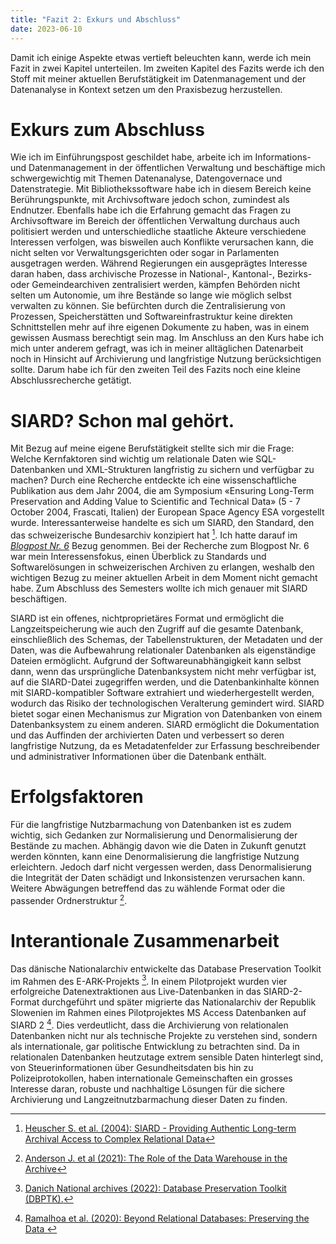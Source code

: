 ```yaml
---
title: "Fazit 2: Exkurs und Abschluss"
date: 2023-06-10
---
```


Damit ich einige Aspekte etwas vertieft beleuchten kann, werde ich mein Fazit in zwei Kapitel unterteilen.  Im zweiten Kapitel des Fazits werde ich den Stoff mit meiner aktuellen Berufstätigkeit im Datenmanagement und der Datenanalyse in Kontext setzen um den Praxisbezug herzustellen.

# Exkurs zum Abschluss

Wie ich im Einführungspost geschildet habe, arbeite ich im Informations- und Datenmanagement in der öffentlichen Verwaltung und beschäftige mich schwergewichtig mit Themen Datenanalyse, Datengovernace und Datenstrategie. Mit Bibliothekssoftware habe ich in diesem Bereich keine Berührungspunkte, mit Archivsoftware jedoch schon, zumindest als Endnutzer. Ebenfalls habe ich die Erfahrung gemacht das Fragen zu Archivsoftware im Bereich der öffentlichen Verwaltung durchaus auch politisiert werden und unterschiedliche staatliche Akteure verschiedene Interessen verfolgen, was bisweilen auch Konflikte verursachen kann, die nicht selten vor Verwaltungsgerichten oder sogar in Parlamenten ausgetragen werden. Während Regierungen ein ausgeprägtes Interesse daran haben, dass archivische Prozesse in National-, Kantonal-, Bezirks- oder Gemeindearchiven zentralisiert werden, kämpfen Behörden nicht selten um Autonomie, um ihre Bestände so lange wie möglich selbst verwalten zu können. Sie befürchten durch die Zentralisierung von Prozessen, Speicherstätten und Softwareinfrastruktur keine direkten Schnittstellen mehr auf ihre eigenen Dokumente zu haben, was in einem gewissen Ausmass berechtigt sein mag. Im Anschluss an den Kurs habe ich mich unter anderem gefragt, was ich in meiner alltäglichen Datenarbeit noch in Hinsicht auf Archivierung und langfristige Nutzung berücksichtigen sollte. Darum habe ich für den zweiten Teil des Fazits noch eine kleine Abschlussrecherche getätigt.

# SIARD? Schon mal gehört.

Mit Bezug auf meine eigene Berufstätigkeit stellte sich mir die Frage: Welche Kernfaktoren sind wichtig um relationale Daten wie SQL-Datenbanken und XML-Strukturen langfristig zu sichern und verfügbar zu machen? Durch eine Recherche entdeckte ich eine wissenschaftliche Publikation aus dem Jahr 2004, die am Symposium «Ensuring Long-Term Preservation and Adding Value to Scientific and Technical Data» (5 - 7 October 2004, Frascati, Italien) der European Space Agency ESA vorgestellt wurde. Interessanterweise handelte es sich um SIARD, den Standard, den das schweizerische Bundesarchiv konzipiert hat [^1]. Ich hatte darauf im *[Blogpost Nr. 6](https://radejev.github.io/LeTaBu/2023/04/25/block6.html)* Bezug genommen. Bei der Recherche zum Blogpost Nr. 6 war mein Interessensfokus, einen Überblick zu Standards und Softwarelösungen in schweizerischen Archiven zu erlangen, weshalb den wichtigen Bezug zu meiner aktuellen Arbeit in dem Moment nicht gemacht habe. Zum Abschluss des Semesters wollte ich mich genauer mit SIARD beschäftigen.

SIARD ist ein offenes, nichtproprietäres Format und ermöglicht die Langzeitspeicherung wie auch den Zugriff auf die gesamte Datenbank, einschließlich des Schemas, der Tabellenstrukturen, der Metadaten und der Daten, was die Aufbewahrung relationaler Datenbanken als eigenständige Dateien ermöglicht. Aufgrund der Softwareunabhängigkeit kann selbst dann, wenn das ursprüngliche Datenbanksystem nicht mehr verfügbar ist, auf die SIARD-Datei zugegriffen werden, und die Datenbankinhalte können mit SIARD-kompatibler Software extrahiert und wiederhergestellt werden, wodurch das Risiko der technologischen Veralterung gemindert wird. SIARD bietet sogar einen  Mechanismus zur Migration von Datenbanken von einem Datenbanksystem zu einem anderen. SIARD ermöglicht die Dokumentation und das Auffinden der archivierten Daten und verbessert so deren langfristige Nutzung, da es Metadatenfelder zur Erfassung beschreibender und administrativer Informationen über die Datenbank enthält. 

# Erfolgsfaktoren

Für die langfristige Nutzbarmachung von Datenbanken ist es zudem wichtig, sich Gedanken zur Normalisierung und Denormalisierung der Bestände zu machen. Abhängig davon wie die Daten in Zukunft genutzt werden könnten, kann eine Denormalisierung die langfristige Nutzung erleichtern. Jedoch darf nicht vergessen werden, dass Denormalisierung die Integrität der Daten schädigt und Inkonsistenzen verursachen kann. Weitere Abwägungen betreffend das zu wählende Format oder die passender Ordnerstruktur [^2].

# Interantionale Zusammenarbeit

Das dänische Nationalarchiv entwickelte das Database Preservation Toolkit im Rahmen des E-ARK-Projekts [^3]. In einem Pilotprojekt wurden vier erfolgreiche Datenextraktionen aus Live-Datenbanken in das SIARD-2-Format durchgeführt und später migrierte das Nationalarchiv der Republik Slowenien im Rahmen eines Pilotprojektes MS Access Datenbanken auf SIARD 2 [^4]. Dies verdeutlicht, dass die Archivierung von relationalen Datenbanken nicht nur als technische Projekte zu verstehen sind, sondern als internationale, gar politische Entwicklung zu betrachten sind. Da in relationalen Datenbanken heutzutage extrem sensible Daten hinterlegt sind, von Steuerinformationen über Gesundheitsdaten bis hin zu Polizeiprotokollen, haben internationale Gemeinschaften ein grosses Interesse daran, robuste und nachhaltige Lösungen für die sichere Archivierung und Langzeitnutzbarmachung dieser Daten zu finden.


[^1]:[Heuscher S. et al. (2004): SIARD - Providing Authentic Long-term Archival Access to Complex Relational Data](https://doi.org/10.48550/arXiv.cs/0408054)
[^2]:[Anderson J. et al (2021): The Role of the Data Warehouse in the Archive](https://doi.org/10.1080/13614576.2021.1919399)
[^3]:[Danich National archives (2022): Database Preservation Toolkit (DBPTK).](https://en.rigsarkivet.dk/wp-content/uploads/2022/09/DBPTK_introduction.pdf)
[^4]:[ Ramalhoa et al. (2020): Beyond Relational Databases: Preserving the Data ]( https://doi.org/10.1080/13614576.2021.1919398)

